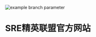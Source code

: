![example branch parameter](https://github.com/sre-elite/website/actions/workflows/hugo.yml/badge.svg?branch=feature-1)

# SRE精英联盟官方网站
